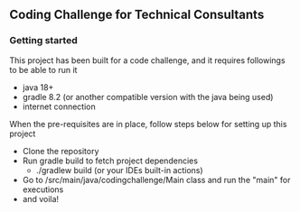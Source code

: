 ## Coding Challenge for Technical Consultants

### Getting started

This project has been built for a code challenge, and it requires followings to be able to run it

- java 18+
- gradle 8.2 (or another compatible version with the java being used)
- internet connection

When the pre-requisites are in place, follow steps below for setting up this project

- Clone the repository
- Run gradle build to fetch project dependencies
  - ./gradlew build (or your IDEs built-in actions)
- Go to /src/main/java/codingchallenge/Main class and run the "main" for executions
- and voila!
